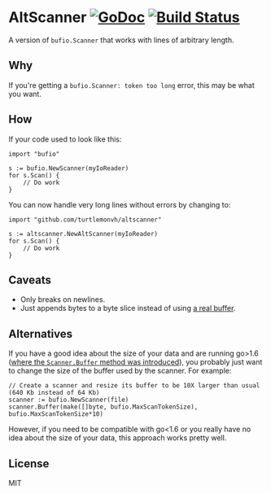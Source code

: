 # AltScanner [![GoDoc](https://godoc.org/github.com/turtlemonvh/altscanner?status.svg)](https://godoc.org/github.com/turtlemonvh/altscanner) [![Build Status](https://travis-ci.org/turtlemonvh/altscanner.png?branch=master)](https://travis-ci.org/turtlemonvh/altscanner)

A version of `bufio.Scanner` that works with lines of arbitrary length.

## Why

If you're getting a `bufio.Scanner: token too long` error, this may be what you want.

## How

If your code used to look like this:

```golang
import "bufio"

s := bufio.NewScanner(myIoReader)
for s.Scan() {
    // Do work
}
```

You can now handle very long lines without errors by changing to:

```golang
import "github.com/turtlemonvh/altscanner"

s := altscanner.NewAltScanner(myIoReader)
for s.Scan() {
    // Do work
}
```

## Caveats

* Only breaks on newlines.
* Just appends bytes to a byte slice instead of using [a real buffer](https://golang.org/pkg/bytes/#Buffer).

## Alternatives

If you have a good idea about the size of your data and are running go>1.6 ([where the `Scanner.Buffer` method was introduced](https://golang.org/doc/go1.6#minor_library_changes)), you probably just want to change the size of the buffer used by the scanner.  For example:

    // Create a scanner and resize its buffer to be 10X larger than usual (640 Kb instead of 64 Kb)
    scanner := bufio.NewScanner(file)
    scanner.Buffer(make([]byte, bufio.MaxScanTokenSize), bufio.MaxScanTokenSize*10)

However, if you need to be compatible with go<1.6 or you really have no idea about the size of your data, this approach works pretty well.

## License

MIT
